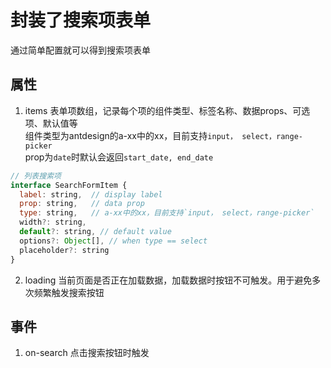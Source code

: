 # 封装了搜索项表单
通过简单配置就可以得到搜索项表单   

## 属性
1. items
表单项数组，记录每个项的组件类型、标签名称、数据props、可选项、默认值等      
组件类型为antdesign的a-xx中的xx，目前支持`input， select，range-picker`   
prop为`date`时默认会返回`start_date, end_date`
``` javascript
// 列表搜索项
interface SearchFormItem {
  label: string,  // display label
  prop: string,   // data prop
  type: string,   // a-xx中的xx，目前支持`input， select，range-picker`
  width?: string,
  default?: string, // default value
  options?: Object[], // when type == select
  placeholder?: string
}
```

2. loading
当前页面是否正在加载数据，加载数据时按钮不可触发。用于避免多次频繁触发搜索按钮

## 事件
1. on-search
点击搜索按钮时触发
